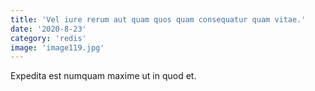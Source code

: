 ```yaml
---
title: 'Vel iure rerum aut quam quos quam consequatur quam vitae.'
date: '2020-8-23'
category: 'redis'
image: 'image119.jpg'
---
```


Expedita est numquam maxime ut in quod et.
